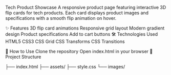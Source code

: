Tech Product Showcase
A responsive product page featuring interactive 3D flip cards for tech products. Each card displays product images and specifications with a smooth flip animation on hover.

✨ Features
3D flip card animations
Responsive grid layout
Modern gradient design
Product specifications
Add to cart buttons
🛠️ Technologies Used
HTML5
CSS3
CSS Grid
CSS Transforms
CSS Transitions

📝 How to Use
Clone the repository
Open index.html in your browser
📂 Project Structure

├── index.html
├── assets/
    ├── style.css
    └── images/
